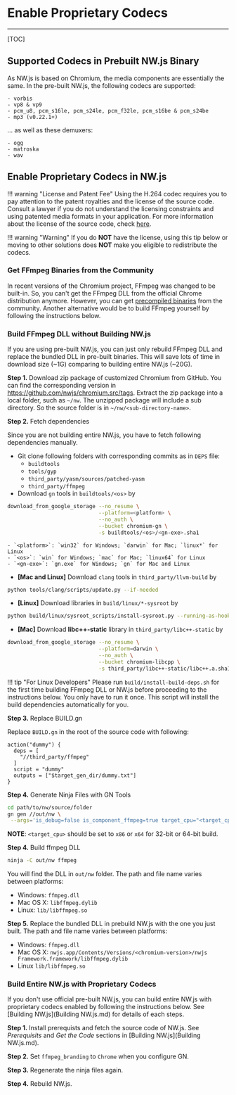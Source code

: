 # Enable Proprietary Codecs
---

[TOC]

## Supported Codecs in Prebuilt NW.js Binary

As NW.js is based on Chromium, the media components are essentially the same. In the pre-built NW.js, the following codecs are supported:

    - vorbis
    - vp8 & vp9
    - pcm_u8, pcm_s16le, pcm_s24le, pcm_f32le, pcm_s16be & pcm_s24be
    - mp3 (v0.22.1+)

... as well as these demuxers:

    - ogg
    - matroska
    - wav

## Enable Proprietary Codecs in NW.js

!!! warning "License and Patent Fee"
    Using the H.264 codec requires you to pay attention to the patent royalties and the license of the source code. Consult a lawyer if you do not understand the licensing constraints and using patented media formats in your application. For more information about the license of the source code, check [here](https://chromium.googlesource.com/chromium/third_party/ffmpeg.git/+/master/CREDITS.chromium).

!!! warning "Warning"
    If you do **NOT** have the license, using this tip below or moving to other solutions does **NOT** make you eligible to redistribute the codecs.

### Get FFmpeg Binaries from the Community

In recent versions of the Chromium project, FFmpeg was changed to be built-in. So, you can't get the FFmpeg DLL from the official Chrome distribution anymore. However, you can get [precompiled binaries](https://github.com/iteufel/nwjs-ffmpeg-prebuilt/releases) from the community. Another alternative would be to build FFmpeg yourself by following the instructions below.

### Build FFmpeg DLL without Building NW.js

If you are using pre-built NW.js, you can just only rebuild FFmpeg DLL and replace the bundled DLL in pre-built binaries. This will save lots of time in download size (~1G) comparing to building entire NW.js (~20G).

**Step 1.** Download zip package of customized Chromium from GitHub. You can find the corresponding version in https://github.com/nwjs/chromium.src/tags. Extract the zip package into a local folder, such as `~/nw`. The unzipped package will include a sub directory. So the source folder is in `~/nw/<sub-directory-name>`.

**Step 2.** Fetch dependencies

Since you are not building entire NW.js, you have to fetch following dependencies manually.

* Git clone following folders with corresponding commits as in `DEPS` file:
    - `buildtools`
    - `tools/gyp`
    - `third_party/yasm/sources/patched-yasm`
    - `third_party/ffmpeg`
* Download `gn` tools in `buildtools/<os>` by
```bash
download_from_google_storage --no_resume \
                             --platform=<platform> \
                             --no_auth \
                             --bucket chromium-gn \
                             -s buildtools/<os>/<gn-exe>.sha1
```
    - `<platform>`: `win32` for Windows; `darwin` for Mac; `linux*` for Linux
    - `<os>`: `win` for Windows; `mac` for Mac; `linux64` for Linux
    - `<gn-exe>`: `gn.exe` for Windows; `gn` for Mac and Linux
* **[Mac and Linux]** Download `clang` tools in `third_party/llvm-build` by
```bash
python tools/clang/scripts/update.py --if-needed
```
* **[Linux]** Download libraries in `build/linux/*-sysroot` by
```bash
python build/linux/sysroot_scripts/install-sysroot.py --running-as-hook
```
* **[Mac]** Download **libc++-static** library in `third_party/libc++-static` by
```bash
download_from_google_storage --no_resume \
                             --platform=darwin \
                             --no_auth \
                             --bucket chromium-libcpp \
                             -s third_party/libc++-static/libc++.a.sha1
```

!!! tip "For Linux Developers"
    Please run `build/install-build-deps.sh` for the first time building FFmpeg DLL or NW.js before proceeding to the instructions below. You only have to run it once. This script will install the build dependencies automatically for you.

**Step 3.** Replace BUILD.gn

Replace `BUILD.gn` in the root of the source code with following:

```
action("dummy") {
  deps = [
    "//third_party/ffmpeg"
  ]
  script = "dummy"
  outputs = ["$target_gen_dir/dummy.txt"]
}
```

**Step 4.** Generate Ninja Files with GN Tools

```bash
cd path/to/nw/source/folder
gn gen //out/nw \
 --args='is_debug=false is_component_ffmpeg=true target_cpu="<target_cpu>" is_official_build=true ffmpeg_branding="Chrome"'
```

**NOTE**: `<target_cpu>` should be set to `x86` or `x64` for 32-bit or 64-bit build.

**Step 4.** Build ffmpeg DLL

```bash
ninja -C out/nw ffmpeg
```

You will find the DLL in `out/nw` folder. The path and file name varies between platforms:

* Windows: `ffmpeg.dll`
* Mac OS X: `libffmpeg.dylib`
* Linux: `lib/libffmpeg.so`

**Step 5.** Replace the bundled DLL in prebuild NW.js with the one you just built. The path and file name varies between platforms:

* Windows: `ffmpeg.dll`
* Mac OS X: `nwjs.app/Contents/Versions/<chromium-version>/nwjs Framework.framework/libffmpeg.dylib`
* Linux `lib/libffmpeg.so`

### Build Entire NW.js with Proprietary Codecs

If you don't use official pre-built NW.js, you can build entire NW.js with proprietary codecs enabled by following the instructions below. See [Building NW.js](Building NW.js.md) for details of each steps.

**Step 1.** Install prerequists and fetch the source code of NW.js. See *Prerequisits* and *Get the Code* sections in [Building NW.js](Building NW.js.md).

**Step 2.** Set `ffmpeg_branding` to `Chrome` when you configure GN.

**Step 3.** Regenerate the ninja files again.

**Step 4.** Rebuild NW.js.

